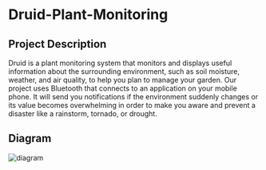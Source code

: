 # Druid-Plant-Monitoring

## Project Description

  Druid is a plant monitoring system that monitors and displays useful information about the surrounding environment, such as soil moisture, weather, and air quality, to help you plan to manage your garden. Our project uses Bluetooth that connects to an application on your mobile phone. It will send you notifications if the environment suddenly changes or its value becomes overwhelming in order to make you aware and prevent a disaster like a rainstorm, tornado, or drought.


## Diagram

![diagram](https://user-images.githubusercontent.com/79465272/169698275-361143cc-04fa-4c03-97ea-a29d967ef314.png)

